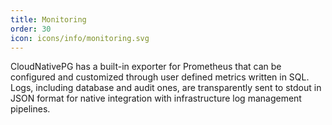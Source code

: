 ```yaml
---
title: Monitoring
order: 30
icon: icons/info/monitoring.svg
---
```


CloudNativePG has a built-in exporter for Prometheus that can be configured and
customized through user defined metrics written in SQL. Logs, including
database and audit ones, are transparently sent to stdout in JSON format for
native integration with infrastructure log management pipelines.

